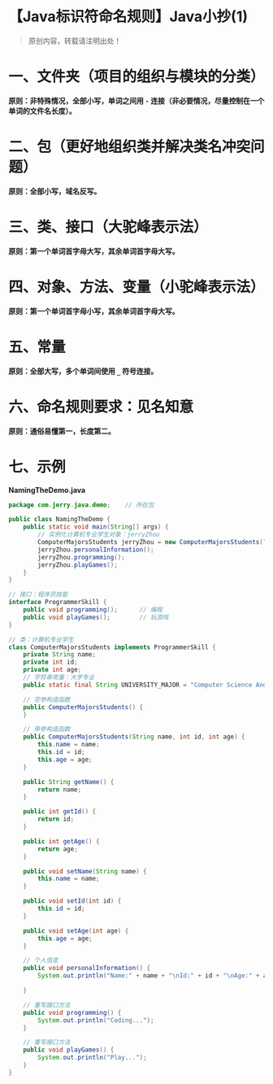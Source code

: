 # 【Java标识符命名规则】Java小抄(1)

> 原创内容，转载请注明出处！

# 一、文件夹（项目的组织与模块的分类）

**原则：非特殊情况，全部小写，单词之间用 `-` 连接（非必要情况，尽量控制在一个单词的文件名长度）。**

# 二、包（更好地组织类并解决类名冲突问题）

**原则：全部小写，域名反写。**

# 三、类、接口（大驼峰表示法）
**原则：第一个单词首字母大写，其余单词首字母大写。**

# 四、对象、方法、变量（小驼峰表示法）
**原则：第一个单词首字母小写，其余单词首字母大写。**

# 五、常量
**原则：全部大写，多个单词间使用 `_` 符号连接。**

# 六、命名规则要求：见名知意

**原则：通俗易懂第一，长度第二。**

# 七、示例

**NamingTheDemo.java**

```java
package com.jerry.java.demo;	// 所在包

public class NamingTheDemo {
    public static void main(String[] args) {
        // 实例化计算机专业学生对象：jerryZhou
        ComputerMajorsStudents jerryZhou = new ComputerMajorsStudents("jerryZhou", 201940, 20);
        jerryZhou.personalInformation();
        jerryZhou.programming();
        jerryZhou.playGames();
    }
}

// 接口：程序员技能
interface ProgrammerSkill {
    public void programming();      // 编程
    public void playGames();        // 玩游戏
}

// 类：计算机专业学生
class ComputerMajorsStudents implements ProgrammerSkill {
    private String name;
    private int id;
    private int age;
    // 字符串常量：大学专业
    public static final String UNIVERSITY_MAJOR = "Computer Science And Technology";

    // 空参构造函数
    public ComputerMajorsStudents() {
    }

    // 带参构造函数
    public ComputerMajorsStudents(String name, int id, int age) {
        this.name = name;
        this.id = id;
        this.age = age;
    }

    public String getName() {
        return name;
    }

    public int getId() {
        return id;
    }

    public int getAge() {
        return age;
    }

    public void setName(String name) {
        this.name = name;
    }

    public void setId(int id) {
        this.id = id;
    }

    public void setAge(int age) {
        this.age = age;
    }

    // 个人信息
    public void personalInformation() {
        System.out.println("Name:" + name + "\nId:" + id + "\nAge:" + age + "\nUniversity major:" + UNIVERSITY_MAJOR);

    }

    // 重写接口方法
    public void programming() {
        System.out.println("Coding...");
    }

    // 重写接口方法
    public void playGames() {
        System.out.println("Play...");
    }
}
```

